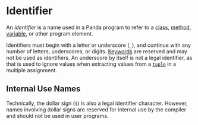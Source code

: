 Identifier
==========

An *identifier* is a name used in a Panda program to refer to a 
[class](classes.html), [method](methods.html), [variable](variables.html), or
other program element.

Identifiers must begin with a letter or underscore (`_`), and continue with any 
number of letters, underscores, or digits. [Keywords](keywords.html) are 
reserved and may not be used as identifiers. An underscore by itself is not a
legal identifier, as that is used to ignore values when extracting values from a
[`tuple`](tuples.html) in a multiple assignment.

Internal Use Names
------------------

Technically, the dollar sign (`$`) is also a legal identifier character. 
However, names involving dollar signs are reserved for internal use by the
compiler and should not be used in user programs.